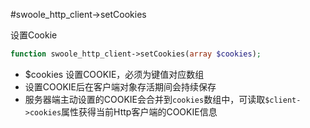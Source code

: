 #swoole_http_client->setCookies

设置Cookie
```php
function swoole_http_client->setCookies(array $cookies);
```

* $cookies 设置COOKIE，必须为键值对应数组
* 设置COOKIE后在客户端对象存活期间会持续保存
* 服务器端主动设置的COOKIE会合并到`cookies`数组中，可读取`$client->cookies`属性获得当前Http客户端的COOKIE信息
